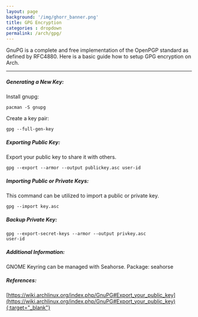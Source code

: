 ```yaml
---
layout: page
background: '/img/ghorr_banner.png'
title: GPG Encryption
categories : dropdown
permalink: /arch/gpg/
---
```


GnuPG is a complete and free implementation of the OpenPGP standard as defined by RFC4880. Here is a basic guide how to setup GPG encryption on Arch.

________________________________________________________________________________________________________________

##### Generating a New Key:

Install gnupg:

<code>pacman -S gnupg</code>

Create a key pair:

<code>gpg --full-gen-key</code>

##### Exporting Public Key:

Export your public key to share it with others.

<code>gpg --export --armor --output publickey.asc user-id</code>

##### Importing Public or Private Keys:

This command can be utilized to import a public or private key.

<code>gpg --import key.asc</code>

##### Backup Private Key:

<code>gpg --export-secret-keys --armor --output privkey.asc user-id</code>

##### Additional Information:

GNOME Keyring can be managed with Seahorse. Package: seahorse

##### References:

[https://wiki.archlinux.org/index.php/GnuPG#Export_your_public_key](https://wiki.archlinux.org/index.php/GnuPG#Export_your_public_key){:target="_blank"}
